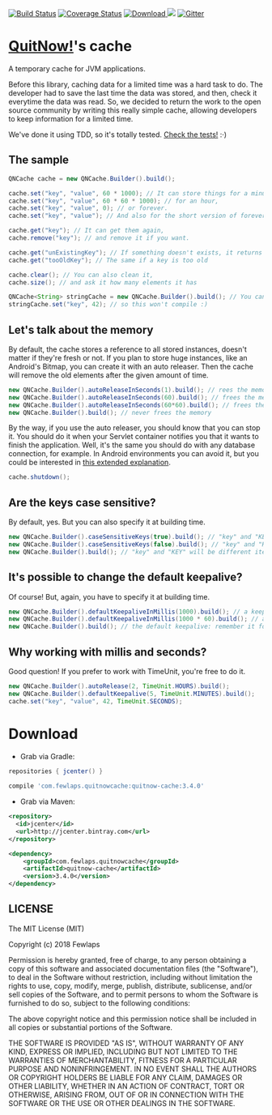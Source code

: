 [![Build Status](https://travis-ci.org/Fewlaps/quitnow-cache.svg?branch=master)](https://travis-ci.org/Fewlaps/quitnow-cache)
[![Coverage Status](https://coveralls.io/repos/Fewlaps/quitnow-cache/badge.svg?branch=master&service=github)](https://coveralls.io/github/Fewlaps/quitnow-cache?branch=master)
[![Download](https://api.bintray.com/packages/fewlaps/maven/quitnow-cache/images/download.svg) ](https://bintray.com/fewlaps/maven/quitnow-cache/_latestVersion) <a href="http://www.methodscount.com/?lib=com.fewlaps.quitnowcache%3Aquitnow-cache%3A+"><img src="https://img.shields.io/badge/Methods and size-56 | 7 KB-e91e63.svg"/></a>
[![Gitter](https://badges.gitter.im/Join%20Chat.svg)](https://gitter.im/Fewlaps/quitnow-cache?utm_source=badge&utm_medium=badge&utm_campaign=pr-badge)

# [QuitNow!](http://quitnowapp.com)'s cache
A temporary cache for JVM applications.

Before this library, caching data for a limited time was a hard task to do. The developer had to save the last time the data was stored, and then, check it everytime the data was read. So, we decided to return the work to the open source community by writing this really simple cache, allowing developers to keep information for a limited time.

We've done it using TDD, so it's totally tested. [Check the tests!](https://github.com/Fewlaps/quitnow-cache/tree/master/src/test/java/com/fewlaps/quitnowcache) :·)

The sample
----------

```java
QNCache cache = new QNCache.Builder().build();

cache.set("key", "value", 60 * 1000); // It can store things for a minute,
cache.set("key", "value", 60 * 60 * 1000); // for an hour,
cache.set("key", "value", 0); // or forever.
cache.set("key", "value"); // And also for the short version of forever.

cache.get("key"); // It can get them again,
cache.remove("key"); // and remove it if you want.

cache.get("unExistingKey"); // If something doesn't exists, it returns null
cache.get("tooOldKey"); // The same if a key is too old

cache.clear(); // You can also clean it,
cache.size(); // and ask it how many elements it has

QNCache<String> stringCache = new QNCache.Builder().build(); // You can also make it typesafe
stringCache.set("key", 42); // so this won't compile :)
```

Let's talk about the memory
---------------------------
By default, the cache stores a reference to all stored instances, doesn't matter if they're fresh or not. If you plan to store huge instances, like an Android's Bitmap, you can create it with an auto releaser. Then the cache will remove the old elements after the given amount of time.

```java
new QNCache.Builder().autoReleaseInSeconds(1).build(); // rees the memory every second
new QNCache.Builder().autoReleaseInSeconds(60).build(); // frees the memory every minute
new QNCache.Builder().autoReleaseInSeconds(60*60).build(); // frees the memory every hour
new QNCache.Builder().build(); // never frees the memory

```

By the way, if you use the auto releaser, you should know that you can stop it. You should do it when your Servlet container notifies you that it wants to finish the application. Well, it's the same you should do with any database connection, for example. In Android environments you can avoid it, but you could be interested in [this extended explanation](https://github.com/Fewlaps/quitnow-cache/releases/tag/v3.2.0).

```java
cache.shutdown();
```

Are the keys case sensitive?
---------------------------
By default, yes. But you can also specify it at building time.

```java
new QNCache.Builder().caseSensitiveKeys(true).build(); // "key" and "KEY" will be different items
new QNCache.Builder().caseSensitiveKeys(false).build(); // "key" and "KEY" will be the same
new QNCache.Builder().build(); // "key" and "KEY" will be different items
```

It's possible to change the default keepalive?
---------------------------
Of course! But, again, you have to specify it at building time.

```java
new QNCache.Builder().defaultKeepaliveInMillis(1000).build(); // a keepalive of one second
new QNCache.Builder().defaultKeepaliveInMillis(1000 * 60).build(); // a keepalive of one minute
new QNCache.Builder().build(); // the default keepalive: remember it forever!
```

Why working with millis and seconds?
---------------------------
Good question! If you prefer to work with TimeUnit, you're free to do it.

```java
new QNCache.Builder().autoRelease(2, TimeUnit.HOURS).build();
new QNCache.Builder().defaultKeepalive(5, TimeUnit.MINUTES).build();
cache.set("key", "value", 42, TimeUnit.SECONDS);
```

# Download

* Grab via Gradle:
```groovy
repositories { jcenter() }
    
compile 'com.fewlaps.quitnowcache:quitnow-cache:3.4.0'
```
* Grab via Maven:
```xml
<repository>
  <id>jcenter</id>
  <url>http://jcenter.bintray.com</url>
</repository>

<dependency>
    <groupId>com.fewlaps.quitnowcache</groupId>
    <artifactId>quitnow-cache</artifactId>
    <version>3.4.0</version>
</dependency>
```


## LICENSE ##

The MIT License (MIT)

Copyright (c) 2018 Fewlaps

Permission is hereby granted, free of charge, to any person obtaining a copy
of this software and associated documentation files (the "Software"), to deal
in the Software without restriction, including without limitation the rights
to use, copy, modify, merge, publish, distribute, sublicense, and/or sell
copies of the Software, and to permit persons to whom the Software is
furnished to do so, subject to the following conditions:

The above copyright notice and this permission notice shall be included in all
copies or substantial portions of the Software.

THE SOFTWARE IS PROVIDED "AS IS", WITHOUT WARRANTY OF ANY KIND, EXPRESS OR
IMPLIED, INCLUDING BUT NOT LIMITED TO THE WARRANTIES OF MERCHANTABILITY,
FITNESS FOR A PARTICULAR PURPOSE AND NONINFRINGEMENT. IN NO EVENT SHALL THE
AUTHORS OR COPYRIGHT HOLDERS BE LIABLE FOR ANY CLAIM, DAMAGES OR OTHER
LIABILITY, WHETHER IN AN ACTION OF CONTRACT, TORT OR OTHERWISE, ARISING FROM,
OUT OF OR IN CONNECTION WITH THE SOFTWARE OR THE USE OR OTHER DEALINGS IN THE
SOFTWARE.

